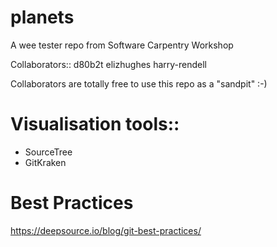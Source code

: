 # planets
A wee tester repo from Software Carpentry Workshop 

Collaborators::
  d80b2t
  elizhughes
  harry-rendell

Collaborators are totally free to use this repo as a "sandpit" :-)


# Visualisation tools::
- SourceTree
- GitKraken


# Best Practices
https://deepsource.io/blog/git-best-practices/
